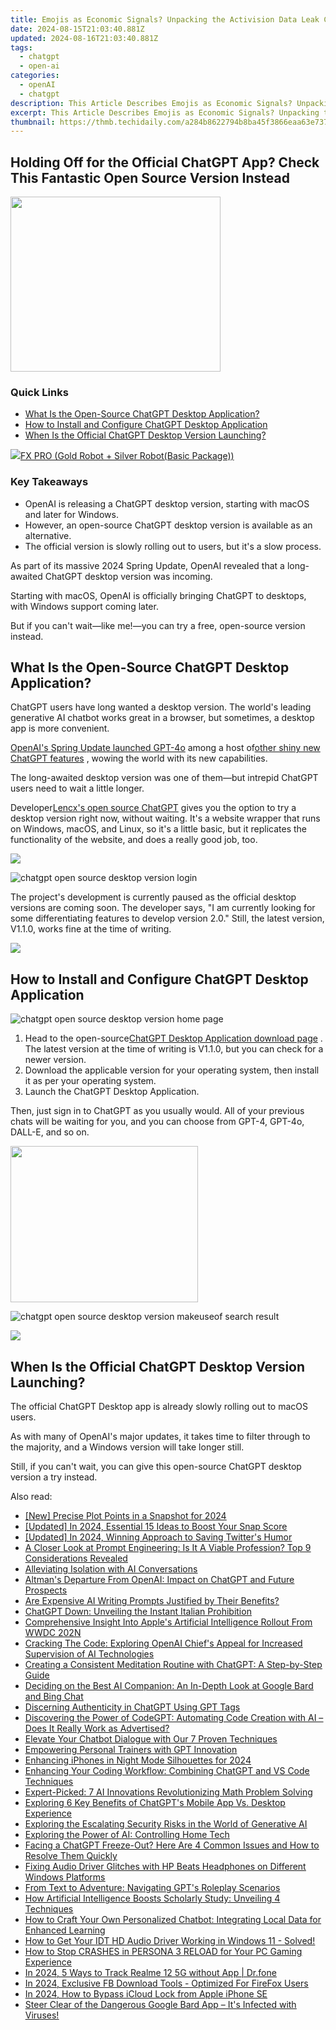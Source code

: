 ```yaml
---
title: Emojis as Economic Signals? Unpacking the Activision Data Leak Crisis and AI's Role in Shaping Career Prospects
date: 2024-08-15T21:03:40.881Z
updated: 2024-08-16T21:03:40.881Z
tags:
  - chatgpt
  - open-ai
categories:
  - openAI
  - chatgpt
description: This Article Describes Emojis as Economic Signals? Unpacking the Activision Data Leak Crisis and AI's Role in Shaping Career Prospects
excerpt: This Article Describes Emojis as Economic Signals? Unpacking the Activision Data Leak Crisis and AI's Role in Shaping Career Prospects
thumbnail: https://thmb.techidaily.com/a284b8622794b8ba45f3866eaa63e737e0684e210dde0d1e1927202914413ca4.jpg
---
```


## Holding Off for the Official ChatGPT App? Check This Fantastic Open Source Version Instead

<!-- affiliate ads begin -->
<a href="https://aligracehair.sjv.io/c/5597632/2087264/19272" target="_top" id="2087264"><img src="//a.impactradius-go.com/display-ad/19272-2087264" border="0" alt="" width="336" height="280"/></a><img height="0" width="0" src="https://imp.pxf.io/i/5597632/2087264/19272" style="position:absolute;visibility:hidden;" border="0" />
<!-- affiliate ads end -->
### Quick Links

* [What Is the Open-Source ChatGPT Desktop Application?](https://www.makeuseof.com/cant-wait-for-the-chatgpt-desktop-app-try-this-open-source-alternative-instead/#what-is-the-open-source-chatgpt-desktop-application)
* [How to Install and Configure ChatGPT Desktop Application](https://www.makeuseof.com/cant-wait-for-the-chatgpt-desktop-app-try-this-open-source-alternative-instead/#how-to-install-and-configure-chatgpt-desktop-application)
* [When Is the Official ChatGPT Desktop Version Launching?](https://www.makeuseof.com/cant-wait-for-the-chatgpt-desktop-app-try-this-open-source-alternative-instead/#when-is-the-official-chatgpt-desktop-version-launching)

<!-- affiliate ads begin -->
<a href="https://secure.2checkout.com/order/checkout.php?PRODS=40085955&QTY=1&AFFILIATE=108875&CART=1"><img src="https://secure.avangate.com/images/merchant/f702defbc67edb455949f46babab0c18/products/2_logo9.png" border="0">FX PRO (Gold Robot + Silver Robot(Basic Package))</a>
<!-- affiliate ads end -->
### Key Takeaways

* OpenAI is releasing a ChatGPT desktop version, starting with macOS and later for Windows.
* However, an open-source ChatGPT desktop version is available as an alternative.
* The official version is slowly rolling out to users, but it's a slow process.

 As part of its massive 2024 Spring Update, OpenAI revealed that a long-awaited ChatGPT desktop version was incoming.

 Starting with macOS, OpenAI is officially bringing ChatGPT to desktops, with Windows support coming later.

 But if you can't wait—like me!—you can try a free, open-source version instead.

## What Is the Open-Source ChatGPT Desktop Application?

 ChatGPT users have long wanted a desktop version. The world's leading generative AI chatbot works great in a browser, but sometimes, a desktop app is more convenient.

[OpenAI's Spring Update launched GPT-4o](https://www.makeuseof.com/how-gpt-4o-works-is-it-free/) among a host of[other shiny new ChatGPT features](https://www.makeuseof.com/chatgpt-new-features-spring-update/) , wowing the world with its new capabilities.

 The long-awaited desktop version was one of them—but intrepid ChatGPT users need to wait a little longer.

 Developer[Lencx's open source ChatGPT](https://github.com/lencx/ChatGPT) gives you the option to try a desktop version right now, without waiting. It's a website wrapper that runs on Windows, macOS, and Linux, so it's a little basic, but it replicates the functionality of the website, and does a really good job, too.

<!-- affiliate ads begin -->
<a href="https://secure.2checkout.com/order/checkout.php?PRODS=4728277&QTY=1&AFFILIATE=108875&CART=1"><img src="https://secure.avangate.com/images/merchant/f7f07e7dab09533bc71247a5b29a7373/products/1_iDeviceMessageBox.png" border="0"></a>
<!-- affiliate ads end -->
![chatgpt open source desktop version login](https://static1.makeuseofimages.com/wordpress/wp-content/uploads/2024/05/chatgpt-open-source-desktop-version-login.jpg)

 The project's development is currently paused as the official desktop versions are coming soon. The developer says, "I am currently looking for some differentiating features to develop version 2.0." Still, the latest version, V1.1.0, works fine at the time of writing.

<!-- affiliate ads begin -->
<a href="https://shop.incomedia.eu/order/checkout.php?PRODS=14095146&QTY=1&AFFILIATE=108875&CART=1"><img src="https://secure.2checkout.com/images/merchant/8b6cc3ee5ec407721ce3bf5ff4c0f56b/PRO_BUY_728x90-EN.jpg" border="0"></a>
<!-- affiliate ads end -->
## How to Install and Configure ChatGPT Desktop Application

![chatgpt open source desktop version home page](https://static1.makeuseofimages.com/wordpress/wp-content/uploads/2024/05/chatgpt-open-source-desktop-version-home-page.jpg)

1. Head to the open-source[ChatGPT Desktop Application download page](https://github.com/lencx/ChatGPT/releases/tag/v1.1.0) . The latest version at the time of writing is V1.1.0, but you can check for a newer version.
2. Download the applicable version for your operating system, then install it as per your operating system.
3. Launch the ChatGPT Desktop Application.

 Then, just sign in to ChatGPT as you usually would. All of your previous chats will be waiting for you, and you can choose from GPT-4, GPT-4o, DALL-E, and so on.

<!-- affiliate ads begin -->
<a href="https://imp.i357552.net/c/5597632/863039/11832" target="_top" id="863039"><img src="//a.impactradius-go.com/display-ad/11832-863039" border="0" alt="" width="300" height="250"/></a>
<!-- affiliate ads end -->
![chatgpt open source desktop version makeuseof search result](https://static1.makeuseofimages.com/wordpress/wp-content/uploads/2024/05/chatgpt-open-source-desktop-version-makeuseof-search-result.jpg)

<!-- affiliate ads begin -->
<a href="https://secure.2checkout.com/order/checkout.php?PRODS=4620780&QTY=1&AFFILIATE=108875&CART=1"><img src="https://secure.avangate.com/images/merchant/07dd4d5a72f5740ef0f035f201951476/728__90banner.jpg" border="0"></a>
<!-- affiliate ads end -->
## When Is the Official ChatGPT Desktop Version Launching?

 The official ChatGPT Desktop app is already slowly rolling out to macOS users.

 As with many of OpenAI's major updates, it takes time to filter through to the majority, and a Windows version will take longer still.

 Still, if you can't wait, you can give this open-source ChatGPT desktop version a try instead.


<ins class="adsbygoogle"
     style="display:block"
     data-ad-format="autorelaxed"
     data-ad-client="ca-pub-7571918770474297"
     data-ad-slot="1223367746"></ins>



<ins class="adsbygoogle"
     style="display:block"
     data-ad-client="ca-pub-7571918770474297"
     data-ad-slot="8358498916"
     data-ad-format="auto"
     data-full-width-responsive="true"></ins>

<span class="atpl-alsoreadstyle">Also read:</span>
<div><ul>
<li><a href="https://fox-helps.techidaily.com/new-precise-plot-points-in-a-snapshot-for-2024/"><u>[New] Precise Plot Points in a Snapshot for 2024</u></a></li>
<li><a href="https://snapchat-videos.techidaily.com/updated-in-2024-essential-15-ideas-to-boost-your-snap-score/"><u>[Updated] In 2024, Essential 15 Ideas to Boost Your Snap Score</u></a></li>
<li><a href="https://twitter-videos.techidaily.com/updated-in-2024-winning-approach-to-saving-twitters-humor/"><u>[Updated] In 2024, Winning Approach to Saving Twitter's Humor</u></a></li>
<li><a href="https://tech-hub.techidaily.com/a-closer-look-at-prompt-engineering-is-it-a-viable-profession-top-9-considerations-revealed/"><u>A Closer Look at Prompt Engineering: Is It A Viable Profession? Top 9 Considerations Revealed</u></a></li>
<li><a href="https://tech-hub.techidaily.com/alleviating-isolation-with-ai-conversations/"><u>Alleviating Isolation with AI Conversations</u></a></li>
<li><a href="https://tech-hub.techidaily.com/altmans-departure-from-openai-impact-on-chatgpt-and-future-prospects/"><u>Altman's Departure From OpenAI: Impact on ChatGPT and Future Prospects</u></a></li>
<li><a href="https://tech-hub.techidaily.com/are-expensive-ai-writing-prompts-justified-by-their-benefits/"><u>Are Expensive AI Writing Prompts Justified by Their Benefits?</u></a></li>
<li><a href="https://tech-hub.techidaily.com/chatgpt-down-unveiling-the-instant-italian-prohibition/"><u>ChatGPT Down: Unveiling the Instant Italian Prohibition</u></a></li>
<li><a href="https://tech-hub.techidaily.com/comprehensive-insight-into-apples-artificial-intelligence-rollout-from-wwdc-202n/"><u>Comprehensive Insight Into Apple's Artificial Intelligence Rollout From WWDC 202N</u></a></li>
<li><a href="https://tech-hub.techidaily.com/cracking-the-code-exploring-openai-chiefs-appeal-for-increased-supervision-of-ai-technologies/"><u>Cracking The Code: Exploring OpenAI Chief's Appeal for Increased Supervision of AI Technologies</u></a></li>
<li><a href="https://tech-hub.techidaily.com/creating-a-consistent-meditation-routine-with-chatgpt-a-step-by-step-guide/"><u>Creating a Consistent Meditation Routine with ChatGPT: A Step-by-Step Guide</u></a></li>
<li><a href="https://tech-hub.techidaily.com/deciding-on-the-best-ai-companion-an-in-depth-look-at-google-bard-and-bing-chat/"><u>Deciding on the Best AI Companion: An In-Depth Look at Google Bard and Bing Chat</u></a></li>
<li><a href="https://tech-hub.techidaily.com/discerning-authenticity-in-chatgpt-using-gpt-tags/"><u>Discerning Authenticity in ChatGPT Using GPT Tags</u></a></li>
<li><a href="https://tech-hub.techidaily.com/discovering-the-power-of-codegpt-automating-code-creation-with-ai-does-it-really-work-as-advertised/"><u>Discovering the Power of CodeGPT: Automating Code Creation with AI – Does It Really Work as Advertised?</u></a></li>
<li><a href="https://tech-hub.techidaily.com/elevate-your-chatbot-dialogue-with-our-7-proven-techniques/"><u>Elevate Your Chatbot Dialogue with Our 7 Proven Techniques</u></a></li>
<li><a href="https://tech-hub.techidaily.com/empowering-personal-trainers-with-gpt-innovation/"><u>Empowering Personal Trainers with GPT Innovation</u></a></li>
<li><a href="https://fox-glue.techidaily.com/enhancing-iphones-in-night-mode-silhouettes-for-2024/"><u>Enhancing iPhones in Night Mode  Silhouettes for 2024</u></a></li>
<li><a href="https://tech-hub.techidaily.com/enhancing-your-coding-workflow-combining-chatgpt-and-vs-code-techniques/"><u>Enhancing Your Coding Workflow: Combining ChatGPT and VS Code Techniques</u></a></li>
<li><a href="https://tech-hub.techidaily.com/expert-picked-7-ai-innovations-revolutionizing-math-problem-solving/"><u>Expert-Picked: 7 AI Innovations Revolutionizing Math Problem Solving</u></a></li>
<li><a href="https://tech-hub.techidaily.com/exploring-6-key-benefits-of-chatgpts-mobile-app-vs-desktop-experience/"><u>Exploring 6 Key Benefits of ChatGPT's Mobile App Vs. Desktop Experience</u></a></li>
<li><a href="https://tech-hub.techidaily.com/exploring-the-escalating-security-risks-in-the-world-of-generative-ai/"><u>Exploring the Escalating Security Risks in the World of Generative AI</u></a></li>
<li><a href="https://tech-hub.techidaily.com/exploring-the-power-of-ai-controlling-home-tech/"><u>Exploring the Power of AI: Controlling Home Tech</u></a></li>
<li><a href="https://tech-hub.techidaily.com/facing-a-chatgpt-freeze-out-here-are-4-common-issues-and-how-to-resolve-them-quickly/"><u>Facing a ChatGPT Freeze-Out? Here Are 4 Common Issues and How to Resolve Them Quickly</u></a></li>
<li><a href="https://win-amazing.techidaily.com/fixing-audio-driver-glitches-with-hp-beats-headphones-on-different-windows-platforms/"><u>Fixing Audio Driver Glitches with HP Beats Headphones on Different Windows Platforms</u></a></li>
<li><a href="https://tech-hub.techidaily.com/from-text-to-adventure-navigating-gpts-roleplay-scenarios/"><u>From Text to Adventure: Navigating GPT's Roleplay Scenarios</u></a></li>
<li><a href="https://tech-hub.techidaily.com/how-artificial-intelligence-boosts-scholarly-study-unveiling-4-techniques/"><u>How Artificial Intelligence Boosts Scholarly Study: Unveiling 4 Techniques</u></a></li>
<li><a href="https://tech-hub.techidaily.com/how-to-craft-your-own-personalized-chatbot-integrating-local-data-for-enhanced-learning/"><u>How to Craft Your Own Personalized Chatbot: Integrating Local Data for Enhanced Learning</u></a></li>
<li><a href="https://sound-issues.techidaily.com/1723016028700-how-to-get-your-idt-hd-audio-driver-working-in-windows-11-solved/"><u>How to Get Your IDT HD Audio Driver Working in Windows 11 - Solved!</u></a></li>
<li><a href="https://win-answers.techidaily.com/how-to-stop-crashes-in-persona-3-reload-for-your-pc-gaming-experience/"><u>How to Stop CRASHES in PERSONA 3 RELOAD for Your PC Gaming Experience</u></a></li>
<li><a href="https://android-location-track.techidaily.com/in-2024-5-ways-to-track-realme-12-5g-without-app-drfone-by-drfone-virtual-android/"><u>In 2024, 5 Ways to Track Realme 12 5G without App | Dr.fone</u></a></li>
<li><a href="https://facebook-video-content.techidaily.com/in-2024-exclusive-fb-download-tools-optimized-for-firefox-users/"><u>In 2024, Exclusive FB Download Tools - Optimized For FireFox Users</u></a></li>
<li><a href="https://activate-lock.techidaily.com/in-2024-how-to-bypass-icloud-lock-from-apple-iphone-se-by-drfone-ios/"><u>In 2024, How to Bypass iCloud Lock from Apple iPhone SE</u></a></li>
<li><a href="https://tech-hub.techidaily.com/1722030199604-steer-clear-of-the-dangerous-google-bard-app-its-infected-with-viruses/"><u>Steer Clear of the Dangerous Google Bard App – It's Infected with Viruses!</u></a></li>
</ul></div>

